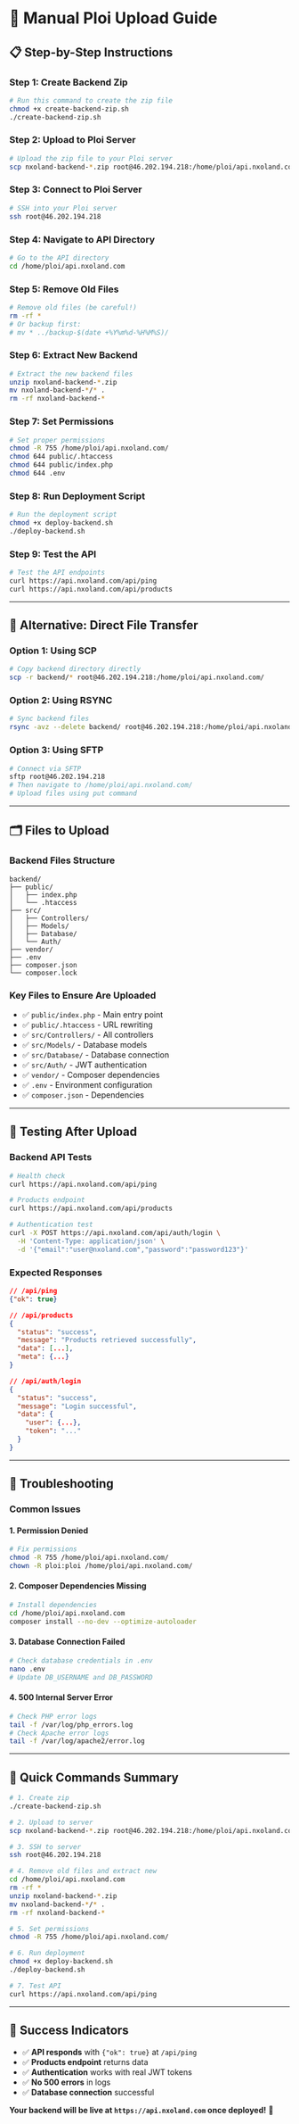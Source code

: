 # 🚀 **Manual Ploi Upload Guide**

## 📋 **Step-by-Step Instructions**

### **Step 1: Create Backend Zip**
```bash
# Run this command to create the zip file
chmod +x create-backend-zip.sh
./create-backend-zip.sh
```

### **Step 2: Upload to Ploi Server**
```bash
# Upload the zip file to your Ploi server
scp nxoland-backend-*.zip root@46.202.194.218:/home/ploi/api.nxoland.com/
```

### **Step 3: Connect to Ploi Server**
```bash
# SSH into your Ploi server
ssh root@46.202.194.218
```

### **Step 4: Navigate to API Directory**
```bash
# Go to the API directory
cd /home/ploi/api.nxoland.com
```

### **Step 5: Remove Old Files**
```bash
# Remove old files (be careful!)
rm -rf *
# Or backup first:
# mv * ../backup-$(date +%Y%m%d-%H%M%S)/
```

### **Step 6: Extract New Backend**
```bash
# Extract the new backend files
unzip nxoland-backend-*.zip
mv nxoland-backend-*/* .
rm -rf nxoland-backend-*
```

### **Step 7: Set Permissions**
```bash
# Set proper permissions
chmod -R 755 /home/ploi/api.nxoland.com/
chmod 644 public/.htaccess
chmod 644 public/index.php
chmod 644 .env
```

### **Step 8: Run Deployment Script**
```bash
# Run the deployment script
chmod +x deploy-backend.sh
./deploy-backend.sh
```

### **Step 9: Test the API**
```bash
# Test the API endpoints
curl https://api.nxoland.com/api/ping
curl https://api.nxoland.com/api/products
```

---

## 🔧 **Alternative: Direct File Transfer**

### **Option 1: Using SCP**
```bash
# Copy backend directory directly
scp -r backend/* root@46.202.194.218:/home/ploi/api.nxoland.com/
```

### **Option 2: Using RSYNC**
```bash
# Sync backend files
rsync -avz --delete backend/ root@46.202.194.218:/home/ploi/api.nxoland.com/
```

### **Option 3: Using SFTP**
```bash
# Connect via SFTP
sftp root@46.202.194.218
# Then navigate to /home/ploi/api.nxoland.com/
# Upload files using put command
```

---

## 🗂️ **Files to Upload**

### **Backend Files Structure**
```
backend/
├── public/
│   ├── index.php
│   └── .htaccess
├── src/
│   ├── Controllers/
│   ├── Models/
│   ├── Database/
│   └── Auth/
├── vendor/
├── .env
├── composer.json
└── composer.lock
```

### **Key Files to Ensure Are Uploaded**
- ✅ `public/index.php` - Main entry point
- ✅ `public/.htaccess` - URL rewriting
- ✅ `src/Controllers/` - All controllers
- ✅ `src/Models/` - Database models
- ✅ `src/Database/` - Database connection
- ✅ `src/Auth/` - JWT authentication
- ✅ `vendor/` - Composer dependencies
- ✅ `.env` - Environment configuration
- ✅ `composer.json` - Dependencies

---

## 🧪 **Testing After Upload**

### **Backend API Tests**
```bash
# Health check
curl https://api.nxoland.com/api/ping

# Products endpoint
curl https://api.nxoland.com/api/products

# Authentication test
curl -X POST https://api.nxoland.com/api/auth/login \
  -H 'Content-Type: application/json' \
  -d '{"email":"user@nxoland.com","password":"password123"}'
```

### **Expected Responses**
```json
// /api/ping
{"ok": true}

// /api/products
{
  "status": "success",
  "message": "Products retrieved successfully",
  "data": [...],
  "meta": {...}
}

// /api/auth/login
{
  "status": "success",
  "message": "Login successful",
  "data": {
    "user": {...},
    "token": "..."
  }
}
```

---

## 🔧 **Troubleshooting**

### **Common Issues**

#### **1. Permission Denied**
```bash
# Fix permissions
chmod -R 755 /home/ploi/api.nxoland.com/
chown -R ploi:ploi /home/ploi/api.nxoland.com/
```

#### **2. Composer Dependencies Missing**
```bash
# Install dependencies
cd /home/ploi/api.nxoland.com
composer install --no-dev --optimize-autoloader
```

#### **3. Database Connection Failed**
```bash
# Check database credentials in .env
nano .env
# Update DB_USERNAME and DB_PASSWORD
```

#### **4. 500 Internal Server Error**
```bash
# Check PHP error logs
tail -f /var/log/php_errors.log
# Check Apache error logs
tail -f /var/log/apache2/error.log
```

---

## 🎯 **Quick Commands Summary**

```bash
# 1. Create zip
./create-backend-zip.sh

# 2. Upload to server
scp nxoland-backend-*.zip root@46.202.194.218:/home/ploi/api.nxoland.com/

# 3. SSH to server
ssh root@46.202.194.218

# 4. Remove old files and extract new
cd /home/ploi/api.nxoland.com
rm -rf *
unzip nxoland-backend-*.zip
mv nxoland-backend-*/* .
rm -rf nxoland-backend-*

# 5. Set permissions
chmod -R 755 /home/ploi/api.nxoland.com/

# 6. Run deployment
chmod +x deploy-backend.sh
./deploy-backend.sh

# 7. Test API
curl https://api.nxoland.com/api/ping
```

---

## 🎉 **Success Indicators**

- ✅ **API responds** with `{"ok": true}` at `/api/ping`
- ✅ **Products endpoint** returns data
- ✅ **Authentication** works with real JWT tokens
- ✅ **No 500 errors** in logs
- ✅ **Database connection** successful

**Your backend will be live at `https://api.nxoland.com` once deployed!** 🚀
